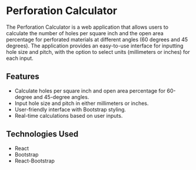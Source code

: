 # Perforation Calculator

The Perforation Calculator is a web application that allows users to calculate the number of holes per square inch and the open area percentage for perforated materials at different angles (60 degrees and 45 degrees). The application provides an easy-to-use interface for inputting hole size and pitch, with the option to select units (millimeters or inches) for each input.

## Features

- Calculate holes per square inch and open area percentage for 60-degree and 45-degree angles.
- Input hole size and pitch in either millimeters or inches.
- User-friendly interface with Bootstrap styling.
- Real-time calculations based on user inputs.

## Technologies Used

- React
- Bootstrap
- React-Bootstrap